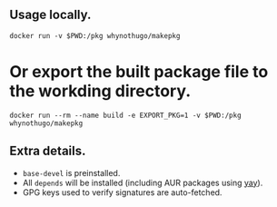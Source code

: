Usage locally.
-------------

```
docker run -v $PWD:/pkg whynothugo/makepkg
```

# Or export the built package file to the workding directory.
```
docker run --rm --name build -e EXPORT_PKG=1 -v $PWD:/pkg whynothugo/makepkg
```

Extra details.
-------------

* `base-devel` is preinstalled.
* All `depends` will be installed (including AUR packages using [yay](https://github.com/Jguer/yay)).
* GPG keys used to verify signatures are auto-fetched.
